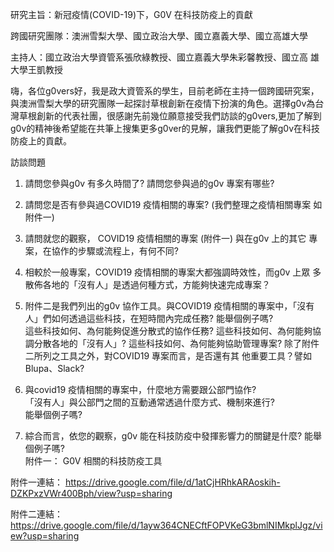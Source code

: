 研究主旨：新冠疫情(COVID-19)下，G0V 在科技防疫上的貢獻 
 
跨國研究團隊：澳洲雪梨大學、國立政治大學、國立嘉義大學、國立高雄大學 
 
主持人：國立政治大學資管系張欣綠教授、國立嘉義大學朱彩馨教授、國立高
雄大學王凱教授

嗨，各位g0vers好，我是政大資管系的學生，目前老師在主持一個跨國研究案，與澳洲雪梨大學的研究團隊一起探討草根創新在疫情下扮演的角色。選擇g0v為台灣草根創新的代表社團，很感謝先前幾位願意接受我們訪談的g0vers,更加了解到g0v的精神後希望能在共筆上搜集更多g0ver的見解，讓我們更能了解g0v在科技防疫上的貢獻。

訪談問題 
1. 請問您參與g0v 有多久時間了?  請問您參與過的g0v 專案有哪些? 
 
2. 請問您是否有參與過COVID19 疫情相關的專案? (我們整理之疫情相關專案
如附件一) 
 
3. 請問就您的觀察，  COVID19 疫情相關的專案  (附件一)  與在g0v 上的其它
專案，在協作的步驟或流程上，有何不同?   
 
4. 相較於一般專案，COVID19 疫情相關的專案大都強調時效性，而g0v 上眾
多散佈各地的「沒有人」是透過何種方式，方能夠快速完成專案？ 
 
5. 附件二是我們列出的g0v 協作工具。與COVID19 疫情相關的專案中，「沒有
人」們如何透過這些科技，在短時間內完成任務?  能舉個例子嗎?   
這些科技如何、為何能夠促進分散式的協作任務? 
這些科技如何、為何能夠協調分散各地的「沒有人」? 
這些科技如何、為何能夠協助管理專案? 
除了附件二所列之工具之外，對COVID19 專案而言，是否還有其
他重要工具？譬如Blupa、Slack? 
 
6. 與covid19 疫情相關的專案中，什麼地方需要跟公部門協作?   
「沒有人」與公部門之間的互動通常透過什麼方式、機制來進行?   
能舉個例子嗎? 
 
7. 綜合而言，依您的觀察，g0v 能在科技防疫中發揮影響力的關鍵是什麼? 
能舉個例子嗎?  
附件一：  G0V 相關的科技防疫工具 

附件一連結：
https://drive.google.com/file/d/1atCjHRhkARAoskih-DZKPxzVWr400Bph/view?usp=sharing

附件二連結：
https://drive.google.com/file/d/1ayw364CNECftFOPVKeG3bmlNIMkplJgz/view?usp=sharing
 

 